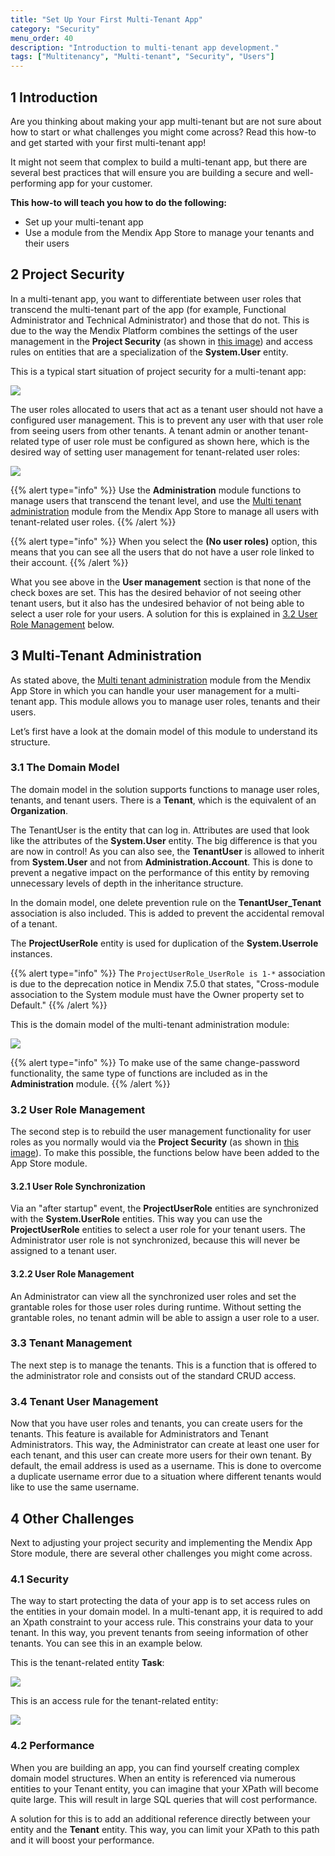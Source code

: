 ```yaml
---
title: "Set Up Your First Multi-Tenant App"
category: "Security"
menu_order: 40
description: "Introduction to multi-tenant app development."
tags: ["Multitenancy", "Multi-tenant", "Security", "Users"]
---
```


## 1 Introduction

Are you thinking about making your app multi-tenant but are not sure about how to start or what challenges you might come across? Read this how-to and get started with your first multi-tenant app!

It might not seem that complex to build a multi-tenant app, but there are several best practices that will ensure you are building a secure and well-performing app for your customer.

**This how-to will teach you how to do the following:**

* Set up your multi-tenant app
* Use a module from the Mendix App Store to manage your tenants and their users

## 2 Project Security

In a multi-tenant app, you want to differentiate between user roles that transcend the multi-tenant part of the app (for example, Functional Administrator and Technical Administrator) and those that do not. This is due to the way the Mendix Platform combines the settings of the user management in the **Project Security** (as shown in [this image](#Figure2)) and access rules on entities that are a specialization of the **System.User** entity.

This is a typical start situation of project security for a multi-tenant app:

![](attachments/set-up-your-first-multi-tenant-app/00_TypicalProjectSecurity.png)

The user roles allocated to users that act as a tenant user should not have a configured user management. This is to prevent any user with that user role from seeing users from other tenants. A tenant admin or another tenant-related type of user role must be configured as shown here, which is the desired way of setting user management for tenant-related user roles:

<a name="Figure2"></a>![](attachments/set-up-your-first-multi-tenant-app/01_ConfigurationOfTenantAdmin.png)

{{% alert type="info" %}}
Use the **Administration** module functions to manage users that transcend the tenant level, and use the [Multi tenant administration](https://appstore.home.mendix.com/link/app/80498/) module from the Mendix App Store to manage all users with tenant-related user roles.
{{% /alert %}}

{{% alert type="info" %}}
When you select the **(No user roles)** option, this means that you can see all the users that do not have a user role linked to their account.
{{% /alert %}}

What you see above in the **User management** section is that none of the check boxes are set. This has the desired behavior of not seeing other tenant users, but it also has the undesired behavior of not being able to select a user role for your users. A solution for this is explained in [3.2 User Role Management](#UserRoleManagement) below.

## 3 Multi-Tenant Administration

As stated above, the [Multi tenant administration](https://appstore.home.mendix.com/link/app/80498/) module from the Mendix App Store in which you can handle your user management for a multi-tenant app. This module allows you to manage user roles, tenants and their users. 

Let’s first have a look at the domain model of this module to understand its structure.

### 3.1 The Domain Model

The domain model in the solution supports functions to manage user roles, tenants, and tenant users. There is a **Tenant**, which is the equivalent of an **Organization**.

The TenantUser is the entity that can log in. Attributes are used that look like the attributes of the **System.User** entity. The big difference is that you are now in control! As you can also see, the **TenantUser** is allowed to inherit from **System.User** and not from **Administration.Account**. This is done to prevent a negative impact on the performance of this entity by removing unnecessary levels of depth in the inheritance structure.

In the domain model, one delete prevention rule on the **TenantUser_Tenant** association is also included. This is added to prevent the accidental removal of a tenant.

The **ProjectUserRole** entity is used for duplication of the **System.Userrole** instances.

{{% alert type="info" %}}
The `ProjectUserRole_UserRole is 1-*` association is due to the deprecation notice in Mendix 7.5.0 that states, "Cross-module association to the System module must have the Owner property set to Default."
{{% /alert %}}

This is the domain model of the multi-tenant administration module:

![](attachments/set-up-your-first-multi-tenant-app/02_MultiTenantAdministrationDomainModel.png)

{{% alert type="info" %}}
To make use of the same change-password functionality, the same type of functions are included as in the **Administration** module.
{{% /alert %}}

### 3.2 User Role Management<a name="UserRoleManagement"></a>

The second step is to rebuild the user management functionality for user roles as you normally would via the **Project Security** (as shown in [this image](#Figure2)). To make this possible, the functions below have been added to the App Store module.

#### 3.2.1	User Role Synchronization

Via an "after startup" event, the **ProjectUserRole** entities are synchronized with the **System.UserRole** entities. This way you can use the **ProjectUserRole** entities to select a user role for your tenant users. The Administrator user role is not synchronized, because this will never be assigned to a tenant user.

#### 3.2.2	User Role Management

An Administrator can view all the synchronized user roles and set the grantable roles for those user roles during runtime. Without setting the grantable roles, no tenant admin will be able to assign a user role to a user.

### 3.3 Tenant Management

The next step is to manage the tenants. This is a function that is offered to the administrator role and consists out of the standard CRUD access.

### 3.4 Tenant User Management

Now that you have user roles and tenants, you can create users for the tenants. This feature is available for Administrators and Tenant Administrators. This way, the Administrator can create at least one user for each tenant, and this user can create more users for their own tenant. By default, the email address is used as a username. This is done to overcome a duplicate username error due to a situation where different tenants would like to use the same username.

## 4 Other Challenges

Next to adjusting your project security and implementing the Mendix App Store module, there are several other challenges you might come across.

### 4.1 Security

The way to start protecting the data of your app is to set access rules on the entities in your domain model. In a multi-tenant app, it is required to add an Xpath constraint to your access rule. This constrains your data to your tenant. In this way, you prevent tenants from seeing information of other tenants. You can see this in an example below.

This is the tenant-related entity **Task**:

![](attachments/set-up-your-first-multi-tenant-app/03_TenantEntities.png)

This is an access rule for the tenant-related entity:

![](attachments/set-up-your-first-multi-tenant-app/04_AccessRule.png)

### 4.2 Performance

When you are building an app, you can find yourself creating complex domain model structures. When an entity is referenced via numerous entities to your Tenant entity, you can imagine that your XPath will become quite large. This will result in large SQL queries that will cost performance.

A solution for this is to add an additional reference directly between your entity and the **Tenant** entity. This way, you can limit your XPath to this path and it will boost your performance.
